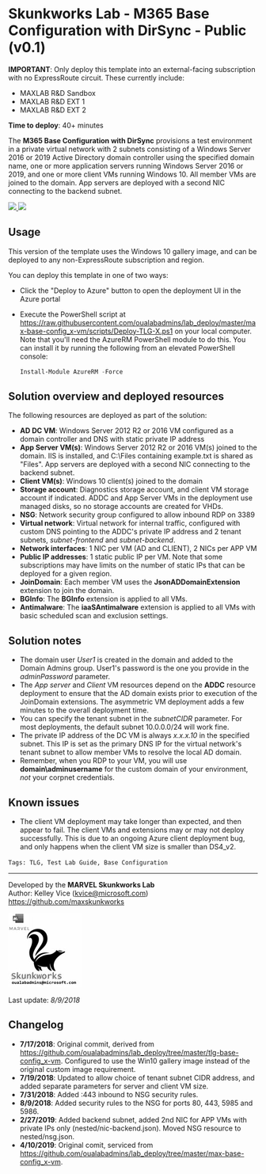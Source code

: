 ﻿# Skunkworks Lab - M365 Base Configuration with DirSync - Public (v0.1)

**IMPORTANT**: Only deploy this template into an external-facing subscription with no ExpressRoute circuit. These currently include:

+ MAXLAB R&D Sandbox
+ MAXLAB R&D EXT 1
+ MAXLAB R&D EXT 2

**Time to deploy**: 40+ minutes

The **M365 Base Configuration with DirSync** provisions a test environment in a private virtual network with 2 subnets consisting of a Windows Server 2016 or 2019 Active Directory domain controller using the specified domain name, one or more application servers running Windows Server 2016 or 2019, and one or more client VMs running Windows 10. All member VMs are joined to the domain. App servers are deployed with a second NIC connecting to the backend subnet.

<a href="https://portal.azure.com/#create/Microsoft.Template/uri/https%3A%2F%2Fraw.githubusercontent.com%2Foualabadmins%2Flab_deploy%2Fkv-spmi%2Fmax-base-config_x-vm%2Fazuredeploy.json" target="_blank">
<img src="http://azuredeploy.net/deploybutton.png"/>
</a>
<a href="http://armviz.io/#/?load=https%3A%2F%2Fraw.githubusercontent.com%2Foualabadmins%2Flab_deploy%2Fmaster%2Fmax-base-config_x-vm%2Fazuredeploy.json" target="_blank">
<img src="http://armviz.io/visualizebutton.png"/>
</a>

## Usage

This version of the template uses the Windows 10 gallery image, and can be deployed to any non-ExpressRoute subscription and region.

You can deploy this template in one of two ways:

+ Click the "Deploy to Azure" button to open the deployment UI in the Azure portal
+ Execute the PowerShell script at https://raw.githubusercontent.com/oualabadmins/lab_deploy/master/max-base-config_x-vm/scripts/Deploy-TLG-X.ps1 on your local computer. Note that you'll need the AzureRM PowerShell module to do this. You can install it by running the following from an elevated PowerShell console:

    ```PowerShell
    Install-Module AzureRM -Force
    ```

## Solution overview and deployed resources

The following resources are deployed as part of the solution:

+ **AD DC VM**: Windows Server 2012 R2 or 2016 VM configured as a domain controller and DNS with static private IP address
+ **App Server VM(s)**: Windows Server 2012 R2 or 2016 VM(s) joined to the domain. IIS is installed, and C:\Files containing example.txt is shared as "Files". App servers are deployed with a second NIC connecting to the backend subnet.
+ **Client VM(s)**: Windows 10 client(s) joined to the domain
+ **Storage account**: Diagnostics storage account, and client VM storage account if indicated. ADDC and App Server VMs in the deployment use managed disks, so no storage accounts are created for VHDs.
+ **NSG**: Network security group configured to allow inbound RDP on 3389
+ **Virtual network**: Virtual network for internal traffic, configured with custom DNS pointing to the ADDC's private IP address and 2 tenant subnets, _subnet-frontend_ and _subnet-backend_.
+ **Network interfaces**: 1 NIC per VM (AD and CLIENT), 2 NICs per APP VM
+ **Public IP addresses**: 1 static public IP per VM. Note that some subscriptions may have limits on the number of static IPs that can be deployed for a given region.
+ **JoinDomain**: Each member VM uses the **JsonADDomainExtension** extension to join the domain.
+ **BGInfo**: The **BGInfo** extension is applied to all VMs.
+ **Antimalware**: The **iaaSAntimalware** extension is applied to all VMs with basic scheduled scan and exclusion settings.

## Solution notes

+ The domain user *User1* is created in the domain and added to the Domain Admins group. User1's password is the one you provide in the *adminPassword* parameter.
+ The *App server* and *Client* VM resources depend on the **ADDC** resource deployment to ensure that the AD domain exists prior to execution of the JoinDomain extensions. The asymmetric VM deployment adds a few minutes to the overall deployment time.
+ You can specify the tenant subnet in the *subnetCIDR* parameter. For most deployments, the default subnet 10.0.0.0/24 will work fine.
+ The private IP address of the DC VM is always *x.x.x.10* in the specified subnet. This IP is set as the primary DNS IP for the virtual network's tenant subnet to allow member VMs to resolve the local AD domain.
+ Remember, when you RDP to your VM, you will use **domain\adminusername** for the custom domain of your environment, _not_ your corpnet credentials.

## Known issues

+ The client VM deployment may take longer than expected, and then appear to fail. The client VMs and extensions may or may not deploy successfully. This is due to an ongoing Azure client deployment bug, and only happens when the client VM size is smaller than DS4_v2.

`Tags: TLG, Test Lab Guide, Base Configuration`
___
Developed by the **MARVEL Skunkworks Lab**  
Author: Kelley Vice (kvice@microsoft.com)  
https://github.com/maxskunkworks

![alt text](../common/images/maxskunkworkslogo-small.jpg "MARVEL Skunkworks")

Last update: _8/9/2018_

## Changelog

+ **7/17/2018**: Original commit, derived from https://github.com/oualabadmins/lab_deploy/tree/master/tlg-base-config_x-vm. Configured to use the Win10 gallery image instead of the original custom image requirement.
+ **7/19/2018**: Updated to allow choice of tenant subnet CIDR address, and added separate parameters for server and client VM size.
+ **7/31/2018**: Added :443 inbound to NSG security rules.
+ **8/9/2018**:  Added security rules to the NSG for ports 80, 443, 5985 and 5986.
+ **2/27/2019**: Added backend subnet, added 2nd NIC for APP VMs with private IPs only (nested/nic-backend.json). Moved NSG resource to nested/nsg.json.
+ **4/10/2019**: Original comit, serviced from https://github.com/oualabadmins/lab_deploy/tree/master/max-base-config_x-vm.